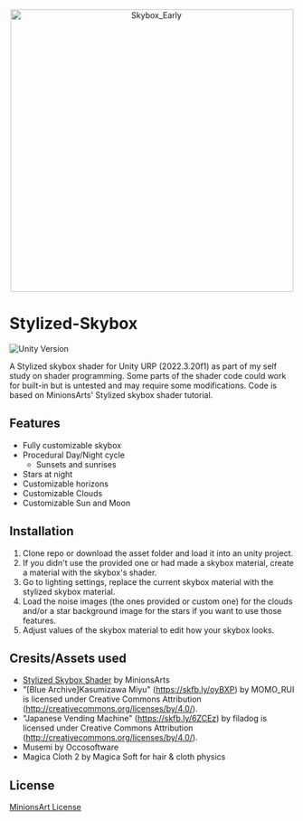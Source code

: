 <div align="center">
  <img src="https://github.com/user-attachments/assets/646bc29b-e5ef-4673-a8b0-32d91895943d" width="500" alt="Skybox_Early"/>
</div>

# Stylized-Skybox
![Unity Version](https://img.shields.io/badge/Unity-2022.3%20LTS%2B-blueviolet?logo=unity)

A Stylized skybox shader for Unity URP (2022.3.20f1) as part of my self study on shader programming. 
Some parts of the shader code could work for built-in but is untested and may require some modifications. 
Code is based on MinionsArts' Stylized skybox shader tutorial.

## Features
- Fully customizable skybox
- Procedural Day/Night cycle
    - Sunsets and sunrises
- Stars at night
- Customizable horizons
- Customizable Clouds
- Customizable Sun and Moon

## Installation
1. Clone repo or download the asset folder and load it into an unity project.
2. If you didn't use the provided one or had made a skybox material, create a material with the skybox's shader.
3. Go to lighting settings, replace the current skybox material with the stylized skybox material.
4. Load the noise images (the ones provided or custom one) for the clouds and/or a star background image for the stars if you want to use those features.
5. Adjust values of the skybox material to edit how your skybox looks.
    
## Cresits/Assets used
 - [Stylized Skybox Shader](https://www.patreon.com/posts/27402644) by MinionsArts
 - "[Blue Archive]Kasumizawa Miyu" (https://skfb.ly/oyBXP) by MOMO_RUI is licensed under Creative Commons Attribution (http://creativecommons.org/licenses/by/4.0/).
 - "Japanese Vending Machine" (https://skfb.ly/6ZCEz) by filadog is licensed under Creative Commons Attribution (http://creativecommons.org/licenses/by/4.0/).
 - Musemi by Occosoftware
 - Magica Cloth 2 by Magica Soft for hair & cloth physics

## License
[MinionsArt License](LICENSE)

